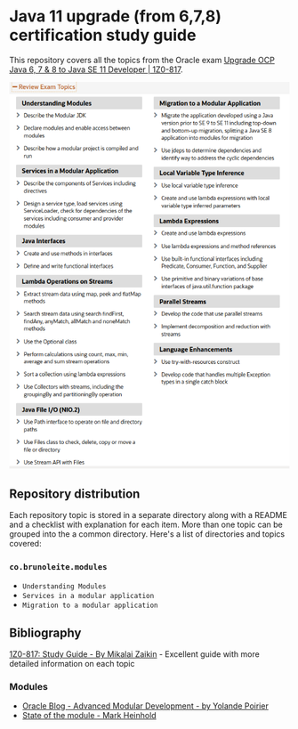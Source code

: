 # Java 11 upgrade (from 6,7,8) certification study guide

This repository covers all the topics from the Oracle exam [Upgrade OCP Java 6, 7 & 8 to Java SE 11 Developer | 1Z0-817](https://education.oracle.com/upgrade-ocp-java-6-7-8-to-java-se-11-developer/pexam_1Z0-817).

![1Z0-817 Exam topics](images/1Z0-817-exam-topics.png)

## Repository distribution

Each repository topic is stored in a separate directory along with a README and a checklist with explanation for each item.
More than one topic can be grouped into the a common directory.
Here's a list of directories and topics covered:

### `co.brunoleite.modules`
- `Understanding Modules`
- `Services in a modular application`
- `Migration to a modular application` 


## Bibliography

[1Z0-817: Study Guide - By Mikalai Zaikin](http://java.boot.by/ocpjd11-upgrade-guide/) - Excellent guide with more detailed information on each topic

### Modules

- [Oracle Blog - Advanced Modular Development - by Yolande Poirier](https://blogs.oracle.com/advanced-modular-development-v2)
- [State of the module - Mark Heinhold](https://openjdk.java.net/projects/jigsaw/spec/sotms/)